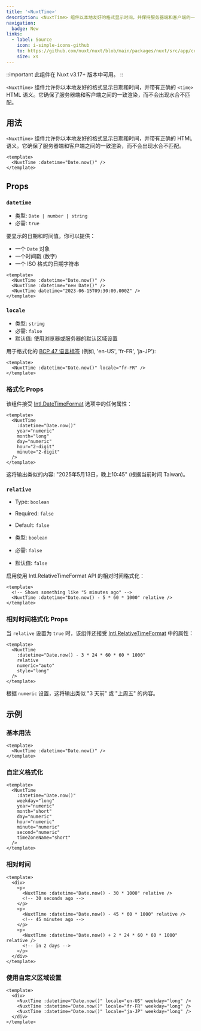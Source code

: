 ```yaml
---
title: '<NuxtTime>'
description: <NuxtTime> 组件以本地友好的格式显示时间，并保持服务器端和客户端的一致性。
navigation:
  badge: New
links:
  - label: Source
    icon: i-simple-icons-github
    to: https://github.com/nuxt/nuxt/blob/main/packages/nuxt/src/app/components/nuxt-time.vue
    size: xs
---
```


::important
此组件在 Nuxt v3.17+ 版本中可用。
::

`<NuxtTime>` 组件允许你以本地友好的格式显示日期和时间，并带有正确的 `<time>` HTML 语义。它确保了服务器端和客户端之间的一致渲染，而不会出现水合不匹配。

## 用法

`<NuxtTime>` 组件允许你以本地友好的格式显示日期和时间，并带有正确的 <time> HTML 语义。它确保了服务器端和客户端之间的一致渲染，而不会出现水合不匹配。

```vue
<template>
  <NuxtTime :datetime="Date.now()" />
</template>
```

## Props

### `datetime`

- 类型: `Date | number | string`
- 必需: `true`

要显示的日期和时间值。你可以提供：

- 一个 `Date` 对象
- 一个时间戳 (数字)
- 一个 ISO 格式的日期字符串

```vue
<template>
  <NuxtTime :datetime="Date.now()" />
  <NuxtTime :datetime="new Date()" />
  <NuxtTime datetime="2023-06-15T09:30:00.000Z" />
</template>
```

### `locale`

- 类型: `string`
- 必需: `false`
- 默认值: 使用浏览器或服务器的默认区域设置

用于格式化的 [BCP 47 语言标签](https://datatracker.ietf.org/doc/html/rfc5646) (例如, 'en-US', 'fr-FR', 'ja-JP'):

```vue
<template>
  <NuxtTime :datetime="Date.now()" locale="fr-FR" />
</template>
```

### 格式化 Props

该组件接受 [Intl.DateTimeFormat](https://developer.mozilla.org/en-US/docs/Web/JavaScript/Reference/Global_Objects/Intl/DateTimeFormat/DateTimeFormat) 选项中的任何属性：

```vue
<template>
  <NuxtTime 
    :datetime="Date.now()" 
    year="numeric"
    month="long"
    day="numeric"
    hour="2-digit"
    minute="2-digit"
  />
</template>
```

这将输出类似的内容: "2025年5月13日，晚上10:45" (根据当前时间 Taiwan)。

### `relative`

- Type: `boolean`
- Required: `false`
- Default: `false`

- 类型: `boolean`
- 必需: `false`
- 默认值: `false`

启用使用 Intl.RelativeTimeFormat API 的相对时间格式化：

```vue
<template>
  <!-- Shows something like "5 minutes ago" -->
  <NuxtTime :datetime="Date.now() - 5 * 60 * 1000" relative />
</template>
```

### 相对时间格式化 Props

当 `relative` 设置为 `true` 时，该组件还接受 [Intl.RelativeTimeFormat](https://developer.mozilla.org/en-US/docs/Web/JavaScript/Reference/Global_Objects/Intl/RelativeTimeFormat/RelativeTimeFormat) 中的属性：

```vue
<template>
  <NuxtTime 
    :datetime="Date.now() - 3 * 24 * 60 * 60 * 1000" 
    relative 
    numeric="auto"
    style="long"
  />
</template>
```

根据 `numeric` 设置，这将输出类似 "3 天前" 或 "上周五" 的内容。

## 示例

### 基本用法

```vue
<template>
  <NuxtTime :datetime="Date.now()" />
</template>
```

### 自定义格式化

```vue
<template>
  <NuxtTime 
    :datetime="Date.now()" 
    weekday="long"
    year="numeric"
    month="short"
    day="numeric"
    hour="numeric"
    minute="numeric"
    second="numeric"
    timeZoneName="short"
  />
</template>
```

### 相对时间

```vue
<template>
  <div>
    <p>
      <NuxtTime :datetime="Date.now() - 30 * 1000" relative />
      <!-- 30 seconds ago -->
    </p>
    <p>  
      <NuxtTime :datetime="Date.now() - 45 * 60 * 1000" relative />
      <!-- 45 minutes ago -->
    </p>
    <p>
      <NuxtTime :datetime="Date.now() + 2 * 24 * 60 * 60 * 1000" relative />
      <!-- in 2 days -->
    </p>
  </div>
</template>
```

### 使用自定义区域设置

```vue
<template>
  <div>
    <NuxtTime :datetime="Date.now()" locale="en-US" weekday="long" />
    <NuxtTime :datetime="Date.now()" locale="fr-FR" weekday="long" />
    <NuxtTime :datetime="Date.now()" locale="ja-JP" weekday="long" />
  </div>
</template>
```
